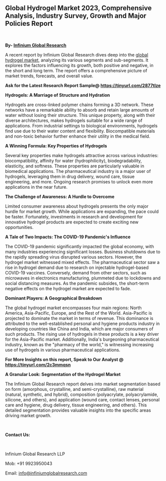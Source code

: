<h2><strong>Global Hydrogel Market 2023, Comprehensive Analysis, Industry Survey, Growth and Major Policies Report</strong></h2>
<p>&nbsp;</p>
<p><strong>By- </strong><a href="https://www.infiniumglobalresearch.com"><strong>Infinium Global Research</strong></a></p>
<p>A recent report by Infinium Global Research dives deep into the <a href="https://www.infiniumglobalresearch.com/reports/global-hydrogel-market">global hydrogel market</a>, analyzing its various segments and sub-segments. It explores the factors influencing its growth, both positive and negative, in the short and long term. The report offers a comprehensive picture of market trends, forecasts, and overall value.</p>
<p><strong>Ask for the Latest Research Report Sample@ </strong><a href="https://tinyurl.com/2877tlze"><strong>https://tinyurl.com/2877tlze</strong></a></p>
<p><strong>Hydrogels: A Marriage of Structure and Hydration</strong></p>
<p>Hydrogels are cross-linked polymer chains forming a 3D network. These networks have a remarkable ability to absorb and retain large amounts of water without losing their structure. This unique property, along with their diverse architectures, makes hydrogels suitable for a wide range of applications. From industrial settings to biological environments, hydrogels find use due to their water content and flexibility. Biocompatible materials and non-toxic behavior further enhance their utility in the medical field.</p>
<p><strong>A Winning Formula: Key Properties of Hydrogels</strong></p>
<p>Several key properties make hydrogels attractive across various industries: biocompatibility, affinity for water (hydrophilicity), biodegradability, elasticity, and softness. These properties are particularly valuable in biomedical applications. The pharmaceutical industry is a major user of hydrogels, leveraging them in drug delivery, wound care, tissue engineering, and more. Ongoing research promises to unlock even more applications in the near future.</p>
<p><strong>The Challenge of Awareness: A Hurdle to Overcome</strong></p>
<p>Limited consumer awareness about hydrogels presents the only major hurdle for market growth. While applications are expanding, the pace could be faster. Fortunately, investments in research and development for innovative hydrogel products are expected to create exciting new opportunities.</p>
<p><strong>A Tale of Two Impacts: The COVID-19 Pandemic's Influence</strong></p>
<p>The COVID-19 pandemic significantly impacted the global economy, with many industries experiencing significant losses. Business shutdowns due to the rapidly spreading virus disrupted various sectors. However, the hydrogel market witnessed mixed effects. The pharmaceutical sector saw a rise in hydrogel demand due to research on injectable hydrogel-based COVID-19 vaccines. Conversely, demand from other sectors, such as microwaves in electronics manufacturing, plummeted due to lockdowns and social distancing measures. As the pandemic subsides, the short-term negative effects on the hydrogel market are expected to fade.</p>
<p><strong>Dominant Players: A Geographical Breakdown</strong></p>
<p>The global hydrogel market encompasses four main regions: North America, Asia-Pacific, Europe, and the Rest of the World. Asia-Pacific is projected to dominate the market in terms of revenue. This dominance is attributed to the well-established personal and hygiene products industry in developing countries like China and India, which are major consumers of such products. The rising use of hydrogels in these products is a key driver for the Asia-Pacific market. Additionally, India's burgeoning pharmaceutical industry, known as the "pharmacy of the world," is witnessing increasing use of hydrogels in various pharmaceutical applications.</p>
<p><strong>For More Insights on this report, Speak to Our Analyst @ </strong><a href="https://tinyurl.com/2c3mmqsn"><strong>https://tinyurl.com/2c3mmqsn</strong></a></p>
<p><strong>A Granular Look: Segmentation of the Hydrogel Market</strong></p>
<p>The Infinium Global Research report delves into market segmentation based on form (amorphous, crystalline, and semi-crystalline), raw material (natural, synthetic, and hybrid), composition (polyacrylate, polyacrylamide, silicone, and others), and application (wound care, contact lenses, personal care and hygiene, drug delivery, tissue engineering, and others). This detailed segmentation provides valuable insights into the specific areas driving market growth.</p>
<p>&nbsp;</p>
<p><strong>Contact Us:</strong></p>
<p>&nbsp;</p>
<p>Infinium Global Research LLP</p>
<p>Mob: +91 9923950043</p>
<p>Email: <a href="mailto:info@infiniumglobalresearch.com">info@infiniumglobalresearch.com</a></p>